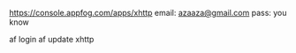 https://console.appfog.com/apps/xhttp
email: azaaza@gmail.com
pass: you know

af login
af update xhttp
